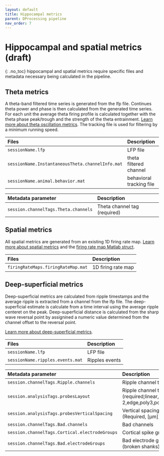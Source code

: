```yaml
---
layout: default
title: Hippocampal metrics
parent: DProcessing pipeline
nav_order: 7
---
```

# Hippocampal and spatial metrics (draft)
{: .no_toc}
hippocampal and spatial metrics require specific files and metadata necessary being calculated in the pipeline.

## Theta metrics
A theta-band filtered time series is generated from the lfp file. Continues theta power and phase is then calculated from the generated time series. For each unit the average theta firing profile is calculated together with the theta phase peak/trough and the strength of the theta entrainment. [Learn more about theta oscillation metrics](/Cell-Explorer/pipeline/standard-cell-metrics/#theta-oscillation-metrics). The tracking file is used for filtering by a minimum running speed.

| Files        | Description  |
|:-------------|:-------------|
| `sessionName.lfp` | LFP file |
| `sessionName.InstantaneousTheta.channelInfo.mat` | theta filtered channel |
| `sessionName.animal.behavior.mat` | behavioral tracking file |

| Metadata parameter | Description |
|:-------------|:-----------|
| `session.channelTags.Theta.channels`| Theta channel tag (required) |

## Spatial metrics
All spatial metrics are generated from an existing 1D firing rate map. [Learn more about spatial metrics](/Cell-Explorer/pipeline/standard-cell-metrics/#spatial-metrics) and the [firing rate map Matlab struct](/Cell-Explorer/pipeline/data-structure-and-format/#firing-rate-maps). 

| Files        | Description |
|:-------------|:------------|
| `firingRateMaps.firingRateMap.mat` | 1D firing rate map | 

## Deep-superficial metrics
Deep-superficial metrics are calculated from ripple timestamps and the average ripple is extracted from a channel from the lfp file. The deep-superficial estimate is calculate from a time interval using the average ripple centeret on the peak. Deep-superficial distance is calculated from the sharp wave reversal point by assignined a numeric value determined from the channel offset to the reversal point.

[Learn more about deep-superficial metrics](/Cell-Explorer/pipeline/standard-cell-metrics/#sharp-wave-ripple-metric).

| Files        | Description |
|:-------------|:------------|
| `sessionName.lfp` | LFP file |
| `sessionName.ripples.events.mat` | Ripples events | 


| Metadata parameter | Description |
|:-------------|:-----------|
| `session.channelTags.Ripple.channels`| Ripple channel tag (required) |
| `session.analysisTags.probesLayout`| Ripple channel tag (required;linear,staggered,poly2,poly 2,edge,poly3,poly 3,poly5,poly 5)|
| `session.analysisTags.probesVerticalSpacing`| Vertical spacing between sites (Required, [µm]) |
| `session.channelTags.Bad.channels` | Bad channels |
| `session.channelTags.Cortical.electrodeGroups`| Cortical spike groups |
| `session.channelTags.Bad.electrodeGroups`| Bad electrode groups (Optional (broken shanks)) |
